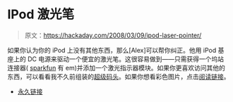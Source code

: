 # IPod 激光笔

> 原文：<https://hackaday.com/2008/03/09/ipod-laser-pointer/>

如果你认为你的 iPod 上没有其他东西，那么[Alex]可以帮你纠正。他用 iPod 基座上的 DC 电源来驱动一个便宜的激光笔。这很容易做到——只需获得一个坞站连接器( [sparkfun](http://www.sparkfun.com/commerce/product_info.php?products_id=633) 有 em)并添加一个激光指示器模块。如果你更喜欢访问其他的东西，可以看看我不久前组装的[超级码头](http://www.engadget.com/2006/04/18/how-to-design-your-own-ipod-super-dock-part-1/)。如果你想看彩色图片，点击[阅读链接](http://img515.imageshack.us/img515/4186/photo19ce0.jpg)。

*   [永久链接](http://img515.imageshack.us/img515/4186/photo19ce0.jpg)